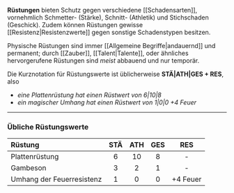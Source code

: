 **Rüstungen** bieten Schutz gegen verschiedene [[Schadensarten]], vornehmlich Schmetter- (Stärke), Schnitt- (Athletik) und Stichschaden (Geschick). Zudem können Rüstungen gewisse [[Resistenz|Resistenzwerte]] gegen sonstige Schadenstypen besitzen.

Physische Rüstungen sind immer [[Allgemeine Begriffe|andauernd]] und permanent; durch [[Zauber]], [[Talent|Talente]], oder ähnliches hervorgerufene Rüstungen sind *meist* abbauend und nur temporär.

Die Kurznotation für Rüstungswerte ist üblicherweise **STÄ|ATH|GES + RES**, also
- *eine Plattenrüstung hat einen Rüstwert von 6|10|8*
- *ein magischer Umhang hat einen Rüstwert von 1|0|0 +4 Feuer*

---

### Übliche Rüstungswerte

|Rüstung                  |STÄ|ATH|GES|RES     |
|:------------------------|:-:|:-:|:-:|:------:|
|Plattenrüstung           |6  |10 |8  |-       |
|Gambeson                 |3  |2  |1  |-       |
|Umhang der Feuerresistenz|1  |0  |0  |+4 Feuer|

